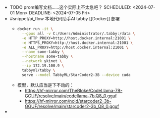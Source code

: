 - TODO prom编写文档……这个实际上不太急吧？
  SCHEDULED: <2024-07-01 Mon>
  DEADLINE: <2024-07-05 Fri>
- #snippet/ai_flow 本地代码助手AI tabby [[Docker]] 部署
	- ```sh
	  docker run -it \
	    --gpus all -v C:/Users/Administrator/.tabby:/data \
	    -e HTTP_PROXY=http://host.docker.internal:21001 \
	    -e HTTPS_PROXY=http://host.docker.internal:21001 \
	    -e ALL_PROXY=http://host.docker.internal:21001 \
	    --name some-tabby \
	    --hostname some-tabby \
	    --network ykinet \
	    --ip 172.19.100.9 \
	    tabbyml/tabby \
	    serve --model TabbyML/StarCoder2-3B --device cuda
	  ```
	- 模型，默认应当是下不动的：
		- <https://hf-mirror.com/TheBloke/CodeLlama-7B-GGUF/resolve/main/codellama-7b.Q8_0.gguf>
		- <https://hf-mirror.com/nold/starcoder2-3b-GGUF/resolve/main/starcoder2-3b_Q8_0.gguf>
-